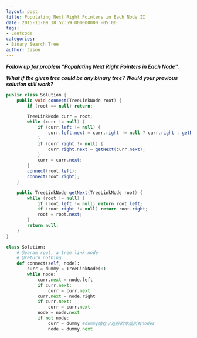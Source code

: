 ```yaml
---
layout: post
title: Populating Next Right Pointers in Each Node II
date: 2015-11-09 18:52:59.000000000 -05:00
tags:
- Leetcode
categories:
- Binary Search Tree
author: Jason
---
```

<p><strong><em>Follow up for problem "Populating Next Right Pointers in Each Node".</p>

What if the given tree could be any binary tree? Would your previous solution still work?</em></strong></p>
``` java
public class Solution {
    public void connect(TreeLinkNode root) {
        if (root == null) return;

        TreeLinkNode curr = root;
        while (curr != null) {
            if (curr.left != null) {
                curr.left.next = curr.right != null ? curr.right : getNext(curr.next);
            }
            if (curr.right != null) {
                curr.right.next = getNext(curr.next);
            }
            curr = curr.next;
        }
        connect(root.left);
        connect(root.right);
    }

    public TreeLinkNode getNext(TreeLinkNode root) {
        while (root != null) {
            if (root.left != null) return root.left;
            if (root.right != null) return root.right;
            root = root.next;
        }
        return null;
    }
}
```

``` python
class Solution:
    # @param root, a tree link node
    # @return nothing
    def connect(self, node):
        curr = dummy = TreeLinkNode(0)
        while node:
            curr.next = node.left
            if curr.next:
                curr = curr.next
            curr.next = node.right
            if curr.next:
                curr = curr.next
            node = node.next
            if not node:
                curr = dummy #dummy储存了连好的本层所有nodes
                node = dummy.next
```
